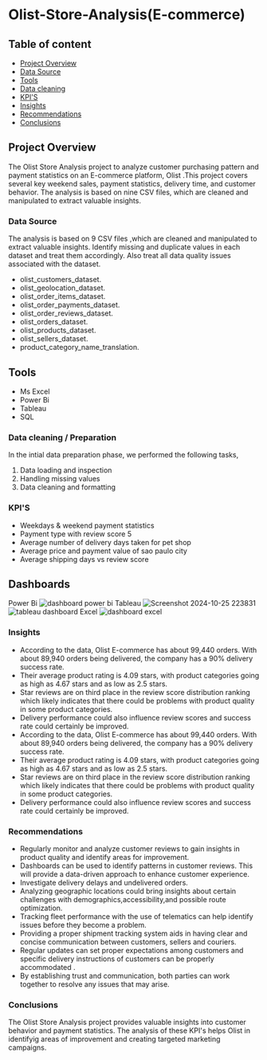 # Olist-Store-Analysis(E-commerce)

## Table of content
- [Project Overview](#project-overview)
- [Data Source](#data-source)
- [Tools](#tools)
- [Data cleaning](#data-cleaning)
- [KPI'S](#kpi-s)
- [Insights](#insights)
- [Recommendations](#recommendations)
- [Conclusions](#conclusions)


## Project Overview

The Olist Store Analysis project to analyze customer purchasing pattern and payment statistics on an E-commerce platform, Olist .This project covers several key weekend sales, payment statistics, delivery time, and customer behavior. The analysis is based on nine CSV files, which are cleaned and manipulated to extract valuable insights.

### Data Source
The analysis is based on 9 CSV files ,which are cleaned and manipulated to extract valuable insights. Identify missing and duplicate values in each dataset and treat them accordingly. Also treat all data quality issues associated with the dataset.

- olist_customers_dataset.
- olist_geolocation_dataset.
- olist_order_items_dataset.
- olist_order_payments_dataset.
- olist_order_reviews_dataset.
- olist_orders_dataset.
- olist_products_dataset.
- olist_sellers_dataset.
- product_category_name_translation.

## Tools
- Ms Excel
- Power Bi
- Tableau
- SQL

### Data cleaning / Preparation

In the intial data preparation phase, we performed the following tasks,
1. Data loading and inspection
2. Handling missing values
3. Data cleaning and formatting

### KPI'S

- Weekdays & weekend payment statistics
- Payment type with review score 5
- Average number of delivery days taken for pet shop
- Average price and payment value of sao paulo city
- Average shipping days vs review score

## Dashboards
  Power Bi
   ![dashboard power bi](https://github.com/user-attachments/assets/4755d3b9-1351-4cc9-9b97-a2ef2705dd1a)
 Tableau
  ![Screenshot 2024-10-25 223831](https://github.com/user-attachments/assets/abbe578a-d765-48dd-bda0-b1602ffc8e37)
  ![tableau dashboard](https://github.com/user-attachments/assets/787cd404-4aaf-45de-afdb-c7b229bb47c9)
Excel
   ![dashboard excel](https://github.com/user-attachments/assets/933755e1-3df6-4fe1-b915-32b2fa1b1bee)

 ### Insights
- According to the data, Olist E-commerce has about 99,440 orders. With about 89,940 orders being delivered, the company has a 90% delivery success rate. 
- Their average product rating is 4.09 stars, with product categories going as high as 4.67 stars and as low as 2.5 stars. 
- Star reviews are on third place in the review score distribution ranking which likely indicates that there could be problems with product quality in some product 
   categories. 
- Delivery performance could also influence review scores and success rate could certainly be improved.
- According to the data, Olist E-commerce has about 99,440 orders. With about 89,940 orders being delivered, the company has a 90% delivery success rate. 
- Their average product rating is 4.09 stars, with product categories going as high as 4.67 stars and as low as 2.5 stars. 
- Star reviews are on third place in the review score distribution ranking which likely indicates that there could be problems with product quality in some product 
   categories. 
- Delivery performance could also influence review scores and success rate could certainly be improved.

### Recommendations

- Regularly monitor and analyze customer reviews to gain insights in product quality and identify areas for improvement. 
- Dashboards can be used to identify patterns in customer reviews. This will provide a data-driven approach to enhance customer experience.
- Investigate delivery delays and undelivered orders. 
- Analyzing geographic locations could bring insights about certain challenges with demographics,accessibility,and possible route optimization.
- Tracking fleet performance with the use of telematics can help identify issues before they become a problem.
- Providing a proper shipment tracking system aids in having clear and concise communication between customers, sellers and couriers.
-  Regular updates can set proper expectations among customers and specific delivery instructions of customers can be properly accommodated .
- By establishing trust and communication, both parties can work together to resolve any issues that may arise.

### Conclusions

The Olist Store Analysis project provides valuable insights into customer behavior and payment statistics. The analysis of these KPI's helps Olist in identifyig areas of improvement and creating targeted marketing campaigns. 






